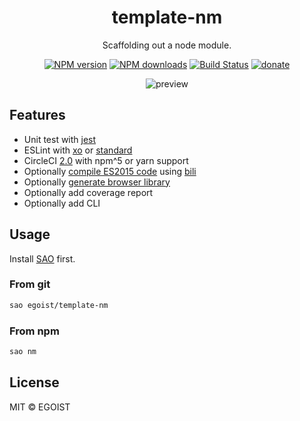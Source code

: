 <h1 align="center">template-nm</h1>

<p align="center">
  Scaffolding out a node module.
</p>

<p align="center">
<a href="https://npmjs.com/package/template-nm"><img src="https://img.shields.io/npm/v/template-nm.svg?style=flat" alt="NPM version"></a> <a href="https://npmjs.com/package/template-nm"><img src="https://img.shields.io/npm/dm/template-nm.svg?style=flat" alt="NPM downloads"></a> <a href="https://circleci.com/gh/egoist/template-nm"><img src="https://img.shields.io/circleci/project/egoist/template-nm/master.svg?style=flat" alt="Build Status"></a> <a href="https://github.com/egoist/donate"><img src="https://img.shields.io/badge/$-donate-ff69b4.svg?maxAge=2592000&amp;style=flat" alt="donate"></a>
</p>

<p align="center">
  <img src="https://user-images.githubusercontent.com/8784712/28497936-b0c65a1a-6fc5-11e7-8d9d-75d2c297b6d5.png" alt="preview">
</p>

## Features

- Unit test with [jest](https://facebook.github.io/jest/)
- ESLint with [xo](https://github.com/sindresorhus/xo) or [standard](https://github.com/feross/standard)
- CircleCI [2.0](https://circleci.com/docs/2.0/) with npm^5 or yarn support
- Optionally [compile ES2015 code](./docs/compile-es2015.md) using [bili](https://github.com/unipahq/bili)
- Optionally [generate browser library](./docs/browser-library.md)
- Optionally add coverage report
- Optionally add CLI

## Usage

Install [SAO](https://github.com/egoist/sao) first.

### From git

```bash
sao egoist/template-nm
```

### From npm

```bash 
sao nm
```

## License

MIT &copy; EGOIST
